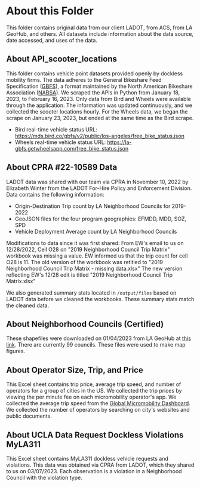 # About this Folder
This folder contains original data from our client LADOT, from ACS, from LA GeoHub, and others. All datasets include information about the data source, date accessed, and uses of the data.

## About API_scooter_locations
This folder contains vehicle point datasets provided openly by dockless mobility firms. The data adheres to the General Bikeshare Feed Specification ([GBFS](https://github.com/MobilityData/gbfs)), a format maintained by the North American Bikeshare Association ([NABSA](https://nabsa.net)). We scraped the APIs in Python from January 18, 2023, to February 16, 2023. Only data from Bird and Wheels were available through the application. The information was updated continuously, and we collected the scooter locations hourly. For the Wheels data, we began the scrape on January 23, 2023, but ended at the same time as the Bird scrape.
- Bird real-time vehicle status URL: https://mds.bird.co/gbfs/v2/public/los-angeles/free_bike_status.json
- Wheels real-time vehicle status URL: https://la-gbfs.getwheelsapp.com/free_bike_status.json


## About CPRA #22-10589 Data
LADOT data was shared with our team via CPRA in November 10, 2022 by Elizabeth Winter from the LADOT For-Hire Policy and Enforcement Division. Data contains the following information:
- Origin-Destination Trip count by LA Neighborhood Councils for 2019-2022
- GeoJSON files for the four program geographies: EFMDD, MDD, SOZ, SPD
- Vehicle Deployment Average count by LA Neighborhood Councils


Modifications to data since it was first shared:
From EW's email to us on 12/28/2022,
Cell O28 on "2019 Neighborhood Council Trip Matrix" workbook was missing a value. EW informed us that the trip count for cell O28 is 11.
The old version of the workbook was retitled to "2019 Neighborhood Council Trip Matrix - missing data.xlsx"
The new version reflecting EW's 12/28 edit is titled "2019 Neighborhood Council Trip Matrix.xlsx"

We also generated summary stats located in `/output/files` based on LADOT data before we cleaned the workbooks. These summary stats match the cleaned data.


## About Neighborhood Councils (Certified)
These shapefiles were downloaded on 01/04/2023 from LA GeoHub at [this link](https://geohub.lacity.org/datasets/lahub::neighborhood-councils-certified/about). There are currently 99 councils. These files were used to make map figures.


## About Operator Size, Trip, and Price
This Excel sheet contains trip price, average trip speed, and number of operators for a group of cities in the US. We collected the trip prices by viewing the per minute fee on each micromobility operator's app. We collected the average trip speed from the [Global Micromobility Dashboard](https://public.ridereport.com/). We collected the number of operators by searching on city's websites and public documents.


## About UCLA Data Request Dockless Violations MyLA311
This Excel sheet contains MyLA311 dockless vehicle requests and violations. This data was obtained via CPRA from LADOT, which they shared to us on 03/07/2023. Each observation is a violation in a Neighborhood Council with the violation type.
